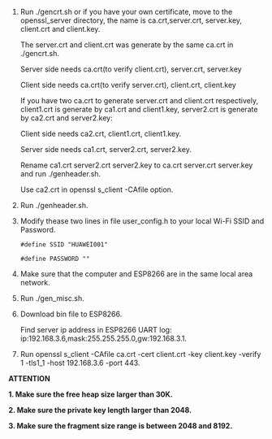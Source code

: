 1. Run ./gencrt.sh or if you have your own certificate, move to the openssl_server directory, the name is ca.crt,server.crt, server.key, client.crt and client.key.

    The server.crt and client.crt was generate by the same ca.crt in ./gencrt.sh.

    Server side needs ca.crt(to verify client.crt), server.crt, server.key

    Client side needs ca.crt(to verify server.crt), client.crt, client.key

    If you have two ca.crt to generate server.crt and client.crt respectively, client1.crt is generate by ca1.crt and client1.key, server2.crt is generate by ca2.crt and server2.key:

    Client side needs ca2.crt, client1.crt, client1.key.

    Server side needs ca1.crt, server2.crt, server2.key.

    Rename ca1.crt server2.crt server2.key to ca.crt server.crt server.key and run ./genheader.sh.

    Use ca2.crt in openssl s_client -CAfile option.

2. Run ./genheader.sh.

3. Modify thease two lines in file user_config.h to your local Wi-Fi SSID and Password.

    ```#define SSID "HUAWEI001"```

    ```#define PASSWORD ""```

4. Make sure that the computer and ESP8266 are in the same local area network.

5. Run ./gen_misc.sh.

6. Download bin file to ESP8266.

    Find server ip address in ESP8266 UART log: ip:192.168.3.6,mask:255.255.255.0,gw:192.168.3.1.

7. Run openssl s_client -CAfile ca.crt -cert client.crt -key client.key -verify 1 -tls1_1 -host 192.168.3.6 -port 443.


**ATTENTION**

**1. Make sure the free heap size larger than 30K.**

**2. Make sure the private key length larger than 2048.**

**3. Make sure the fragment size range is between 2048 and 8192.**

